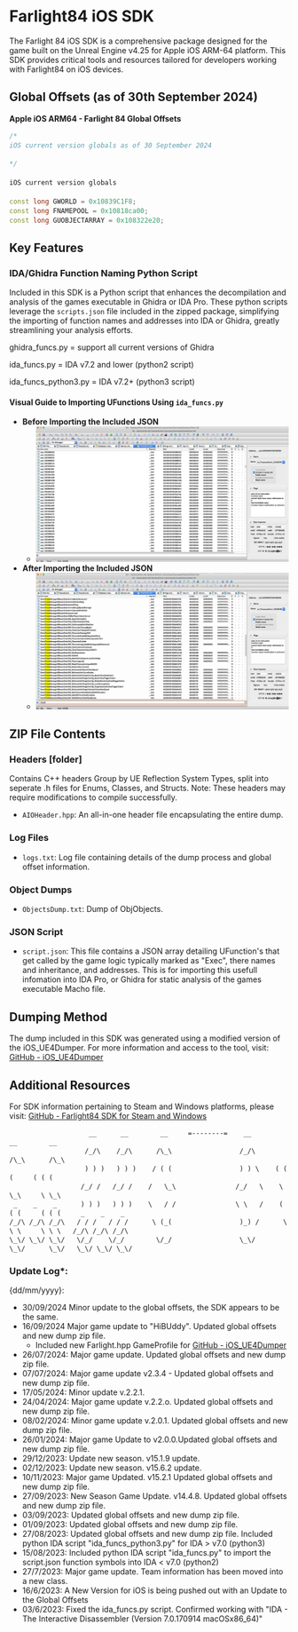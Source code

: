 # Farlight84 iOS SDK

The Farlight 84 iOS SDK is a comprehensive package designed for the game built on the Unreal Engine v4.25 for Apple iOS ARM-64 platform. 
This SDK provides critical tools and resources tailored for developers working with Farlight84 on iOS devices.

## Global Offsets (as of 30th September 2024)
**Apple iOS ARM64 - Farlight 84 Global Offsets**

```cpp
/* 
iOS current version globals as of 30 September 2024

*/

iOS current version globals

const long GWORLD = 0x10839C1F8;
const long FNAMEPOOL = 0x10818ca00;
const long GUOBJECTARRAY = 0x108322e20;


```

## Key Features

### IDA/Ghidra Function Naming Python Script
Included in this SDK is a Python script that enhances the decompilation and analysis of the games executable in Ghidra or IDA Pro. These python scripts leverage the `scripts.json` file included in the zipped package, simplifying the importing of function names and addresses into IDA or Ghidra, greatly streamlining your analysis efforts.

ghidra_funcs.py = support all current versions of Ghidra

ida_funcs.py = IDA v7.2 and lower (python2 script)

ida_funcs_python3.py = IDA v7.2+ (python3 script)

#### Visual Guide to Importing UFunctions Using `ida_funcs.py`
- **Before Importing the Included JSON**
  - ![Before Loading Dump Script](https://github.com/silentninjabee/Farlight84_iOS_SDK/blob/main/farlight_IdaBeforeFunctionsImport.jpg)
- **After Importing the Included JSON**
  - ![After Loading Dump Script](https://github.com/silentninjabee/Farlight84_iOS_SDK/blob/main/farlight_IdaAfterFunctionsImport.jpg)

## ZIP File Contents

### Headers [folder]
Contains C++ headers Group by UE Reflection System Types, split into seperate .h files for Enums, Classes, and Structs. Note: These headers may require modifications to compile successfully.

- `AIOHeader.hpp`: An all-in-one header file encapsulating the entire dump.

### Log Files
- `logs.txt`: Log file containing details of the dump process and global offset information.

### Object Dumps
- `ObjectsDump.txt`: Dump of ObjObjects.

### JSON Script
- `script.json`: This file contains a JSON array detailing UFunction's that get called by the game logic typically marked as "Exec", there names and inheritance, and addresses. This is for importing this usefull infomation into IDA Pro, or Ghidra for static analysis of the games executable Macho file.

## Dumping Method
The dump included in this SDK was generated using a modified version of the iOS_UE4Dumper. For more information and access to the tool, visit:
[GitHub - iOS_UE4Dumper](https://github.com/MJx0/iOS_UE4Dumper)

## Additional Resources
For SDK information pertaining to Steam and Windows platforms, please visit:
[GitHub - Farlight84 SDK for Steam and Windows](https://github.com/Fer3on07/Farlight84-SDK)


```
                    __      __        __     =--------=    __        __        __                     
                   /_/\    /_/\      /\_\                 /_/\      /\_\      /\_\                    
                   ) ) )   ) ) )    / ( (                 ) ) \    ( ( (     ( ( (                    
                  /_/ /   /_/ /    /   \_\               /_/   \    \ \_\     \ \_\                   
 _    _    _      ) ) )   ) ) )    \   / /               \ \   /    ( ( (     ( ( (     _    _    _   
/_/\ /_/\ /_/\   / / /   / / /      \ (_(                 )_) /      \ \ \     \ \ \   /_/\ /_/\ /_/\ 
\_\/ \_\/ \_\/   \/_/    \/_/        \/_/                 \_\/        \_\/      \_\/   \_\/ \_\/ \_\/ 
```                                                                                                   


### Update Log*: 
 {dd/mm/yyyy}:
- 30/09/2024 Minor update to the global offsets, the SDK appears to be the same.
- 16/09/2024 Major game update to "HiBUddy". Updated global offsets and new dump zip file.
  * Included new Farlight.hpp GameProfile for [GitHub - iOS_UE4Dumper](https://github.com/MJx0/iOS_UE4Dumper)
- 26/07/2024: Major game update. Updated global offsets and new dump zip file.
- 07/07/2024: Major game update v2.3.4 - Updated global offsets and new dump zip file.
- 17/05/2024: Minor update v.2.2.1.
- 24/04/2024: Major game update v.2.2.o. Updated global offsets and new dump zip file.
- 08/02/2024: Minor game update v.2.0.1. Updated global offsets and new dump zip file.
- 26/01/2024: Major game Update to v2.0.0.Updated global offsets and new dump zip file.
- 29/12/2023: Update new season. v15.1.9 update.
- 02/12/2023: Update new season. v15.6.2 update.
- 10/11/2023: Major game Updated. v15.2.1 Updated global offsets and new dump zip file.
- 27/09/2023: New Season Game Update. v14.4.8. Updated global offsets and new dump zip file.
- 03/09/2023: Updated global offsets and new dump zip file.
- 01/09/2023: Updated global offsets and new dump zip file.
- 27/08/2023: Updated global offsets and new dump zip file. Included python IDA script "ida_funcs_python3.py" for IDA > v7.0 (python3) 
- 15/08/2023: Included python IDA script "ida_funcs.py" to import the script.json function symbols into IDA < v7.0 (python2)
- 27/7/2023: Major game update. Team information has been moved into a new class.
- 16/6/2023: A New Version for iOS is being pushed out with an Update to the Global Offsets
- 03/6/2023: Fixed the ida_funcs.py script. Confirmed working with "IDA - The Interactive Disassembler (Version 7.0.170914 macOSx86_64)"
